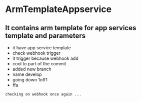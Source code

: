 # ArmTemplateAppservice

## It contains arm template for app services template and parameters

   - it have app service template 
   - check webhook trigger 
   - it trigger because webhook add
   - cool to part of the commit
   - added new branch
   - name develop
   - going down 1off1
   - ffa
```
checking on webhook once again ...
```
